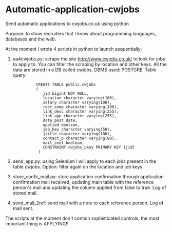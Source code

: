 # Automatic-application-cwjobs
Send automatic applications to cwjobs.co.uk using python 

Purpose: to show recruiters that I know about programming languages, databases and the web.


At the moment I wrote 4 scripts in python to launch sequentially:
  1. aa4cwjobs.py: scrape the site http://www.cwjobs.co.uk/ to look for jobs to apply to. You can filter the scraping by location and other                    keys. All the data are stored in a DB called cwjobs. DBMS used: POSTGRE.
                   Table query:

                   CREATE TABLE public.cwjobs
                   (
                      jid bigint NOT NULL,
                      location character varying(100),
                      salary character varying(100),
                      recr_comp character varying(100),
                      link_desc character varying(255),
                      link_app character varying(255),
                      date_post date,
                      applied boolean,
                      job_key character varying(50),
                      jtitle character varying(100),
                      contact_p character varying(80),
                      mail_sent boolean,
                      CONSTRAINT cwjobs_pkey PRIMARY KEY (jid)
                    )
  2. send_app.py: using Selenium I will apply to each jobs present in the table cwjobs. Option: filter again on the location and job keys.
  3. store_confir_mail.py: store application confirmation through application confirmation mail received, updating main table with the                                reference person's mail and updating the column applied from false to true. Log of stored mail.
  4. send_mail_2ref: send mail with a note to each reference person. Log of mail sent.
  
The scripts at the moment don't contain sophisticated controls, the most important thing is APPLYING!!
   
